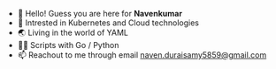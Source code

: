- 👋 Hello! Guess you are here for **Navenkumar**
- 👀 Intrested in Kubernetes and Cloud technologies
- 🌏 Living in the world of YAML
- 👨‍💻 Scripts with Go / Python
- 📫 Reachout to me through email naven.duraisamy5859@gmail.com

<!---
navenduraisamy/navenduraisamy is a ✨ special ✨ repository because its `README.md` (this file) appears on your GitHub profile.
You can click the Preview link to take a look at your changes.
--->
